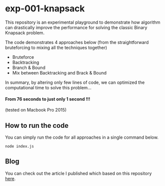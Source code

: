 # exp-001-knapsack
This repository is an experimental playground to demonstrate how algorithm can drastically improve the performance for solving the classic Binary Knapsack problem.

The code demonstrates 4 approaches below (from the straightforward bruteforcing to mixing all the techniques together)

* Bruteforce 
* Backtracking
* Branch & Bound
* Mix between Backtracking and Brack & Bound

In summary, by altering only few lines of code, we can optimized the computational time to solve this problem... 

#### From 76 seconds to just only 1 second !!!

(tested on Macbook Pro 2015)


## How to run the code
You can simply run the code for all approaches in a single command below.
```
node index.js
```

## Blog
You can check out the article I published which based on this repository [here](https://medium.com/finnomena-dev/0-1-knapsack-problem-%E0%B8%AB%E0%B8%A2%E0%B8%B4%E0%B8%9A%E0%B8%82%E0%B8%AD%E0%B8%87%E0%B9%83%E0%B8%AA%E0%B9%88%E0%B8%96%E0%B8%B8%E0%B8%87%E0%B9%80%E0%B8%9B%E0%B9%89%E0%B9%83%E0%B8%AB%E0%B9%89%E0%B9%84%E0%B8%A7-efbdf20a9de5).
